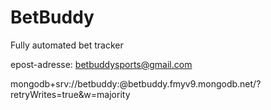 # BetBuddy
Fully automated bet tracker

epost-adresse: betbuddysports@gmail.com

mongodb+srv://betbuddy:<password>@betbuddy.fmyv9.mongodb.net/<dbname>?retryWrites=true&w=majority
